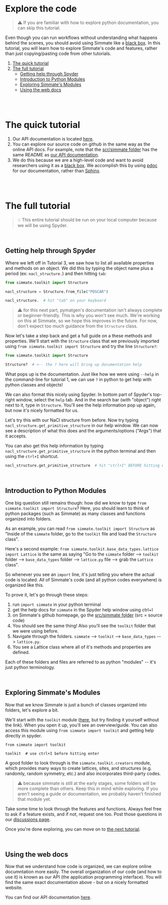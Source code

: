 # Explore the code

> :warning: If you are familiar with how to explore python documentation, you can skip this tutorial.

Even though you can run workflows without understanding what happens behind the scenes, you should avoid using Simmate like a [black box](https://en.wikipedia.org/wiki/Black_box). In this tutorial, you will learn how to explore Simmate's code and features, rather than just copying/pasting code from other tutorials.

1. [The quick tutorial](#the-quick-tutorial)
2. [The full tutorial](#the-full-tutorial)
    - [Getting help through Spyder](#getting-help-through-spyder)
    - [Introduction to Python Modules](#introduction-to-python-modules)
    - [Exploring Simmate's Modules](#exploring-simmates-modules)
    - [Using the web docs](#using-the-web-docs)

<br/><br/>

# The quick tutorial

1. Our API documentation is located [here](https://jacksund.github.io/simmate/simmate.html).
2. You can explore our source code on github in the same way as the online API docs. For example, note that the [scr/simmate folder](https://github.com/jacksund/simmate/tree/main/src/simmate) has the same README as [our API documentation](https://jacksund.github.io/simmate/simmate.html).
3. We do this because we are a high-level code and want to avoid researchers using it as a [black box](https://en.wikipedia.org/wiki/Black_box). We accomplish this by using [pdoc](https://pdoc.dev/) for our documentation, rather than [Sphinx](https://www.sphinx-doc.org/en/master/examples.html).

<br/><br/>

# The full tutorial

> :bulb: This entire tutorial should be run on your local computer because we will be using Spyder.

<br/>

## Getting help through Spyder

Where we left off in Tutorial 3, we saw how to list all available properties and methods on an object. We did this by typing the object name plus a period (ex: `nacl_structure.`) and then hitting `tab`:

```python
from simmate.toolkit import Structure

nacl_structure = Structure.from_file("POSCAR")

nacl_structure.  # hit "tab" on your keyboard
```

> :warning: for this next part, pymatgen's documentation isn't always complete or beginner-friendly. This is why you won't see much. We're working on this at Simmate, so we hope this improves in the future. For now, don't expect too much guidance from the `Structure` class.

Now let's take a step back and get a full guide on a these methods and properties. We'll start with the `Structure` class that we previously imported using `from simmate.toolkit import Structure` and try the line `Structure?`:

```python 
from simmate.toolkit import Structure

Structure?  # <-- the ? here will bring up documentation help
```

What pops up is the documentation. Just like how we were using `--help` in the command-line for tutorial 1, we can use `?` in python to get help with python classes and objects!

We can also format this nicely using Spyder. In bottom part of Spyder's top-right window, select the `help` tab. And in the search bar (with "object") right next to it, type in `Structure`. You'll see the help information pop up again, but now it's nicely formatted for us.

Let's try this with our NaCl structure from before. Now try typing `nacl_structure.get_primitive_structure` in our help window. We can now see a description of what this does and the arguments/options ("Args") that it accepts.

You can also get this help information by typing `nacl_structure.get_primitive_structure` in the python terminal and then using the `ctrl+I` shortcut.

```python
nacl_structure.get_primitive_structure  # hit "ctrl+I" BEFORE hitting enter on this line
```

<br/>

## Introduction to Python Modules

One big question still remains though: how did we know to type `from simmate.toolkit import Structure`? Here, you should learn to think of python packages (such as Simmate) as many classes and functions organized into folders. 

As an example, you can read `from simmate.toolkit import Structure` as "Inside of the `simmate` folder, go to the `toolkit` file and load the `Structure` class". 

Here's a second example: `from simmate.toolkit.base_data_types.lattice import Lattice` is the same as saying "Go to the `simmate` folder --> `toolkit` folder --> `base_data_types` folder --> `lattice.py` file --> grab the `Lattice` class".

So whenever you see an `import` line, it's just telling you where the actual code is located. All of Simmate's code (and all python codes everywhere) is organized like this.

To prove it, let's go through these steps:

1. run `import simmate` in your python terminal
2. get the help docs for `simmate` in the Spyder help window using ctrl+I
3. on Simmate's github homepage, go the [src/simmate folder](https://github.com/jacksund/simmate/tree/main/src/simmate) (src = source code)
4. You should see the same thing! Also you'll see the `toolkit` folder that we were using before.
5. Navigate through the folders. `simmate` --> `toolkit` --> `base_data_types` --> `lattice.py`. 
6. You see a Lattice class where all of it's methods and properties are defined.

Each of these folders and files are referred to as python "modules" -- it's just python terminology.

<br/>

## Exploring Simmate's Modules

Now that we know Simmate is just a bunch of classes organized into folders, let's explore a bit.

We'll start with the `toolkit` module ([here](https://github.com/jacksund/simmate/tree/main/src/simmate/toolkit), but try finding it yourself without the link). When you open it up, you'll see an overview/guide. You can also access this module using `from simmate import toolkit` and getting help directly in spyder.

```
from simmate import toolkit

toolkit  # use ctrl+I before hitting enter
```

A good folder to look through is the `simmate.toolkit.creators` module, which provides many ways to create lattices, sites, and structures (e.g. randomly, random symmetry, etc.) and also incorporates third-party codes.

> :warning: because simmate is still at the early stages, some folders will be more complete than others. Keep this in mind while exploring. If you aren't seeing a guide or documentation, we probably haven't finished that module yet.

Take some time to look through the features and functions. Always feel free to ask if a feature exists, and if not, request one too. Post those questions in our [discussions page](https://github.com/jacksund/simmate/discussions/categories/q-a).

Once you're done exploring, you can move on to [the next tutorial](https://github.com/jacksund/simmate/blob/main/tutorials/05_Search_the_database.md).

<br/>

## Using the web docs

Now that we understand how code is organized, we can explore online documntation more easily. The overall organization of our code (and how to use it) is known as our API (the application programming interface). You will find the same exact documentation above - but on a nicely formatted website. 

You can find our API documentation [here](https://jacksund.github.io/simmate/simmate.html).
